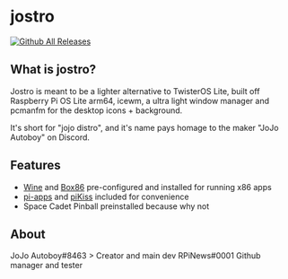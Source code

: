 # jostro

[![Github All Releases](https://img.shields.io/github/downloads/jostroOS/jostro/total.svg?style=for-the-badge&logo=raspberry-pi&color=760589)]()

## What is jostro?
Jostro is meant to be a lighter alternative to TwisterOS Lite, built off Raspberry Pi OS Lite arm64, icewm, a ultra light window manager and pcmanfm for the desktop icons + background.

It's short for "jojo distro", and it's name pays homage to the maker "JoJo Autoboy" on Discord.

## Features
- [Wine](https://www.winehq.org/) and [Box86](https://github.com/ptitSeb/box86) pre-configured and installed for running x86 apps
- [pi-apps](https://github.com/Botspot/pi-apps) and [piKiss](https://github.com/jmcerrejon/PiKISS) included for convenience
- Space Cadet Pinball preinstalled because why not

## About
JoJo Autoboy#8463 > Creator and main dev
RPiNews#0001 Github manager and tester
